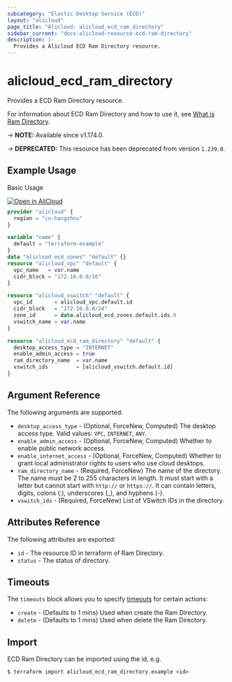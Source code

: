 ```yaml
---
subcategory: "Elastic Desktop Service (ECD)"
layout: "alicloud"
page_title: "Alicloud: alicloud_ecd_ram_directory"
sidebar_current: "docs-alicloud-resource-ecd-ram-directory"
description: |-
  Provides a Alicloud ECD Ram Directory resource.
---
```


# alicloud_ecd_ram_directory

Provides a ECD Ram Directory resource.

For information about ECD Ram Directory and how to use it, see [What is Ram Directory](https://www.alibabacloud.com/help/en/wuying-workspace/developer-reference/api-ecd-2020-09-30-createramdirectory).

-> **NOTE:** Available since v1.174.0.

-> **DEPRECATED:** This resource has been deprecated from version `1.239.0`.

## Example Usage

Basic Usage

<div style="display: block;margin-bottom: 40px;"><div class="oics-button" style="float: right;position: absolute;margin-bottom: 10px;">
  <a href="https://api.aliyun.com/terraform?resource=alicloud_ecd_ram_directory&exampleId=aa4b8c7e-dd35-d836-9ce1-ac0300c8c71d91310cf5&activeTab=example&spm=docs.r.ecd_ram_directory.0.aa4b8c7edd&intl_lang=EN_US" target="_blank">
    <img alt="Open in AliCloud" src="https://img.alicdn.com/imgextra/i1/O1CN01hjjqXv1uYUlY56FyX_!!6000000006049-55-tps-254-36.svg" style="max-height: 44px; max-width: 100%;">
  </a>
</div></div>

```terraform
provider "alicloud" {
  region = "cn-hangzhou"
}

variable "name" {
  default = "terraform-example"
}
data "alicloud_ecd_zones" "default" {}
resource "alicloud_vpc" "default" {
  vpc_name   = var.name
  cidr_block = "172.16.0.0/16"
}

resource "alicloud_vswitch" "default" {
  vpc_id       = alicloud_vpc.default.id
  cidr_block   = "172.16.0.0/24"
  zone_id      = data.alicloud_ecd_zones.default.ids.0
  vswitch_name = var.name
}

resource "alicloud_ecd_ram_directory" "default" {
  desktop_access_type = "INTERNET"
  enable_admin_access = true
  ram_directory_name  = var.name
  vswitch_ids         = [alicloud_vswitch.default.id]
}
```
## Argument Reference

The following arguments are supported:

* `desktop_access_type` - (Optional, ForceNew, Computed) The desktop access type. Valid values: `VPC`, `INTERNET`, `ANY`.
* `enable_admin_access` - (Optional, ForceNew, Computed) Whether to enable public network access.
* `enable_internet_access` - (Optional, ForceNew, Computed) Whether to grant local administrator rights to users who use cloud desktops.
* `ram_directory_name` - (Required, ForceNew) The name of the directory. The name must be 2 to 255 characters in length. It must start with a letter but cannot start with `http://` or `https://`. It can contain letters, digits, colons (:), underscores (_), and hyphens (-).
* `vswitch_ids` - (Required, ForceNew) List of VSwitch IDs in the directory.

## Attributes Reference

The following attributes are exported:

* `id` - The resource ID in terraform of Ram Directory.
* `status` - The status of directory.

## Timeouts

The `timeouts` block allows you to specify [timeouts](https://www.terraform.io/docs/configuration-0-11/resources.html#timeouts) for certain actions:

* `create` - (Defaults to 1 mins) Used when create the Ram Directory.
* `delete` - (Defaults to 1 mins) Used when delete the Ram Directory.


## Import

ECD Ram Directory can be imported using the id, e.g.

```shell
$ terraform import alicloud_ecd_ram_directory.example <id>
```